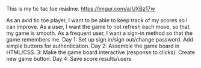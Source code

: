 This is my tic tac toe readme. https://imgur.com/a/UXBz17w

As an avid tic toe player, I want to be able to keep track of my scores so I can improve. As a user, I want the game to not refresh each move, so that my game is smooth. As a frequent user, I want a sign-in method so that the game remembers me. Day 1: Set up sign in/sign out/change password. Add simple buttons for authentication. Day 2: Assemble the game board in HTML/CSS. 3: Make the game board interactive (response to clicks). Create new game button. Day 4: Save score results/users
